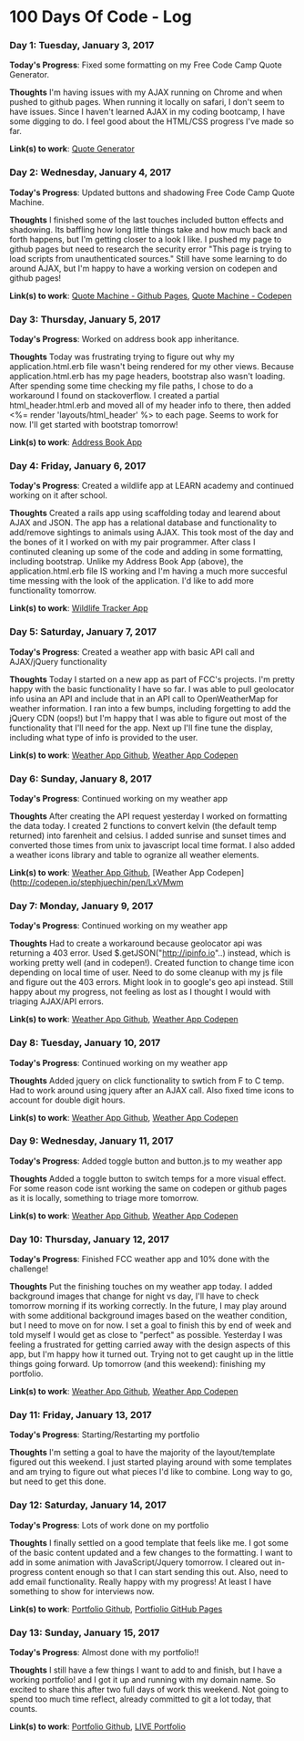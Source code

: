 # 100 Days Of Code - Log

### Day 1: Tuesday, January 3, 2017

**Today's Progress**: Fixed some formatting on my Free Code Camp Quote Generator.

**Thoughts** I'm having issues with my AJAX running on Chrome and when pushed to github pages. When running it locally on safari, I don't seem to have issues. Since I haven't learned AJAX in my coding bootcamp, I have some digging to do. I feel good about the HTML/CSS progress I've made so far.

**Link(s) to work**: [Quote Generator](https://github.com/stephaniejue/quote_generator_ajax)


### Day 2: Wednesday, January 4, 2017

**Today's Progress**: Updated buttons and shadowing Free Code Camp Quote Machine.

**Thoughts** I finished some of the last touches included button effects and shadowing. Its baffling how long little things take and how much back and forth happens, but I'm getting closer to a look I like. I pushed my page to github pages but need to research the security error "This page is trying to load scripts from unauthenticated sources." Still have some learning to do around AJAX, but I'm happy to have a working version on codepen and github pages!

**Link(s) to work**: [Quote Machine - Github Pages](https://stephaniejue.github.io/quote_generator_ajax/), [Quote Machine - Codepen](http://codepen.io/stephjuechin/pen/WoGRbz)

### Day 3: Thursday, January 5, 2017

**Today's Progress**: Worked on address book app inheritance.

**Thoughts** Today was frustrating trying to figure out why my application.html.erb file wasn't being rendered for my other views. Because application.html.erb has my page headers, bootstrap also wasn't loading. After spending some time checking my file paths, I chose to do a workaround I found on stackoverflow. I created a partial html_header.html.erb and moved all of my header info to there, then added <%= render 'layouts/html_header' %> to each page. Seems to work for now. I'll get started with bootstrap tomorrow!

**Link(s) to work**: [Address Book App](https://github.com/stephaniejue/address_book_app_rails)

### Day 4: Friday, January 6, 2017

**Today's Progress**: Created a wildlife app at LEARN academy and continued working on it after school.

**Thoughts** Created a rails app using scaffolding today and learend about AJAX and JSON. The app has a relational database and functionality to add/remove sightings to animals using AJAX. This took most of the day and the bones of it I worked on with my pair programmer. After class I continuted cleaning up some of the code and adding in some formatting, including bootstrap. Unlike my Address Book App (above), the application.html.erb file IS working and I'm having a much more succesful time messing with the look of the application. I'd like to add more functionality tomorrow.

**Link(s) to work**: [Wildlife Tracker App](https://github.com/stephaniejue/StephRya/tree/master/wildlife_tracker_with_validations)

### Day 5: Saturday, January 7, 2017

**Today's Progress**: Created a weather app with basic API call and AJAX/jQuery functionality

**Thoughts** Today I started on a new app as part of FCC's projects. I'm pretty happy with the basic functionality I have so far. I was able to pull geolocator info usina an API and include that in an API call to OpenWeatherMap for weather information. I ran into a few bumps, including forgetting to add the jQuery CDN (oops!) but I'm happy that I was able to figure out most of the functionality that I'll need for the app. Next up I'll fine tune the display, including what type of info is provided to the user.

**Link(s) to work**: [Weather App Github](https://github.com/stephaniejue/weather_app), [Weather App Codepen](http://codepen.io/stephjuechin/pen/LxVMwm)


### Day 6: Sunday, January 8, 2017

**Today's Progress**: Continued working on my weather app

**Thoughts** After creating the API request yesterday I worked on formatting the data today. I created 2 functions to convert kelvin (the default temp returned) into farenheit and celsius. I added sunrise and sunset times and converted those times from unix to javascript local time format. I also added a weather icons library and table to ogranize all weather elements. 

**Link(s) to work**: [Weather App Github](https://github.com/stephaniejue/weather_app), [Weather App Codepen](http://codepen.io/stephjuechin/pen/LxVMwm

### Day 7: Monday, January 9, 2017

**Today's Progress**: Continued working on my weather app

**Thoughts** Had to create a workaround because geolocator api was returning a 403 error. Used $.getJSON("http://ipinfo.io"..) instead, which is working pretty well (and in codepen!). Created function to change time icon depending on local time of user. Need to do some cleanup with my js file and figure out the 403 errors. Might look in to google's geo api instead. Still happy about my progress, not feeling as lost as I thought I would with triaging AJAX/API errors.

**Link(s) to work**: [Weather App Github](https://github.com/stephaniejue/weather_app), [Weather App Codepen](http://codepen.io/stephjuechin/pen/LxVMwm)

### Day 8: Tuesday, January 10, 2017

**Today's Progress**: Continued working on my weather app

**Thoughts** Added jquery on click functionality to swtich from F to C temp. Had to work around using jquery after an AJAX call. Also fixed time icons to account for double digit hours.

**Link(s) to work**: [Weather App Github](https://github.com/stephaniejue/weather_app), [Weather App Codepen](http://codepen.io/stephjuechin/pen/LxVMwm)

### Day 9: Wednesday, January 11, 2017

**Today's Progress**: Added toggle button and button.js to my weather app

**Thoughts** Added a toggle button to switch temps for a more visual effect. For some reason code isnt working the same on codepen or github pages as it is locally, something to triage more tomorrow.

**Link(s) to work**: [Weather App Github](https://github.com/stephaniejue/weather_app), [Weather App Codepen](http://codepen.io/stephjuechin/pen/LxVMwm)

### Day 10: Thursday, January 12, 2017

**Today's Progress**: Finished FCC weather app and 10% done with the challenge!

**Thoughts** Put the finishing touches on my weather app today. I added background images that change for night vs day, I'll have to check tomorrow morning if its working correctly. In the future, I may play around with some additional background images based on the weather condition, but I need to move on for now. I set a goal to finish this by end of week and told myself I would get as close to "perfect" as possible. Yesterday I was feeling a frustrated for getting carried away with the design aspects of this app, but I'm happy how it turned out. Trying not to get caught up in the little things going forward. Up tomorrow (and this weekend): finishing my portfolio.

**Link(s) to work**: [Weather App Github](https://github.com/stephaniejue/weather_app), [Weather App Codepen](http://codepen.io/stephjuechin/pen/LxVMwm)

### Day 11: Friday, January 13, 2017

**Today's Progress**: Starting/Restarting my portfolio

**Thoughts** I'm setting a goal to have the majority of the layout/template figured out this weekend. I just started playing around with some templates and am trying to figure out what pieces I'd like to combine. Long way to go, but need to get this done.

### Day 12: Saturday, January 14, 2017

**Today's Progress**: Lots of work done on my portfolio

**Thoughts** I finally settled on a good template that feels like me. I got some of the basic content updated and a few changes to the formatting. I want to add in some animation with JavaScript/Jquery tomorrow. I cleared out in-progress content enough so that I can start sending this out. Also, need to add email functionality. Really happy with my progress! At least I have something to show for interviews now.

**Link(s) to work**: [Portfolio Github](https://github.com/stephaniejue/stephaniejue), [Portfiolio GitHub Pages](https://stephaniejue.github.io/stephaniejue/)


### Day 13: Sunday, January 15, 2017

**Today's Progress**: Almost done with my portfolio!!

**Thoughts** I still have a few things I want to add to and finish, but I have a working portfolio! and I got it up and running with my domain name. So excited to share this after two full days of work this weekend. Not going to spend too much time reflect, already committed to git a lot today, that counts.

**Link(s) to work**: [Portfolio Github](https://github.com/stephaniejue/stephaniejue), [LIVE Portfolio](http://www.stephaniejue.com/)

